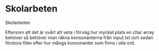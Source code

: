# Skolarbeten
Skolarbeten 


Eftersom att det är svårt att veta i förväg hur mycket plats en char array behöver så behöver man räkna konsonanterna från input.txt och sedan förstora filen efter hur många konsonanter som finns i alla ord.  
